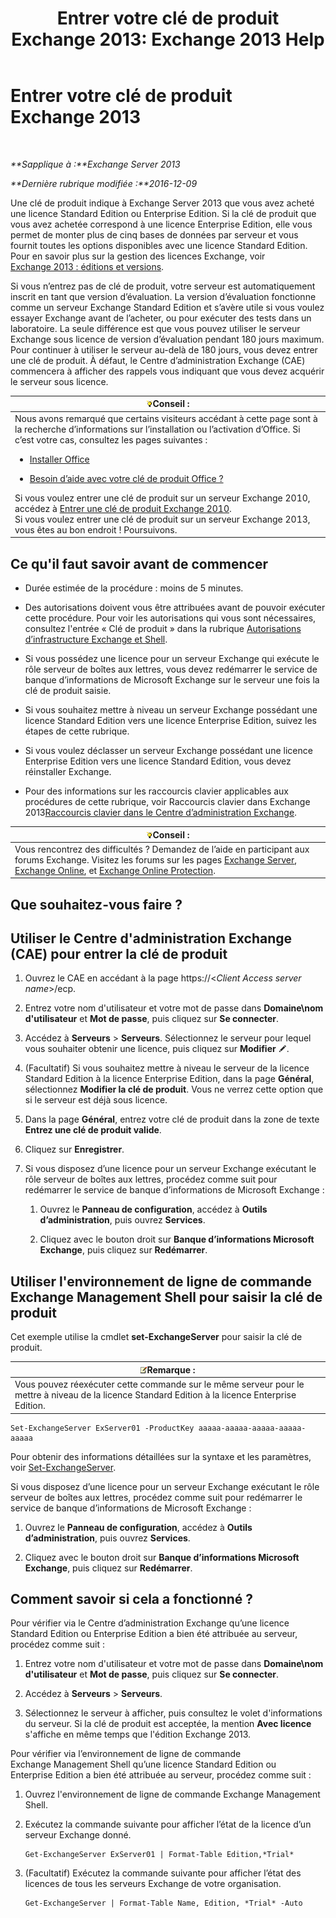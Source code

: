 ﻿---
title: 'Entrer votre clé de produit Exchange 2013: Exchange 2013 Help'
TOCTitle: Entrer votre clé de produit Exchange 2013
ms:assetid: ccb14685-4bdc-42a4-a985-35cd2a1a415c
ms:mtpsurl: https://technet.microsoft.com/fr-fr/library/Bb124582(v=EXCHG.150)
ms:contentKeyID: 51407240
ms.date: 04/24/2018
mtps_version: v=EXCHG.150
f1_keywords:
- Microsoft.Exchange.Management.SnapIn.Esm.Servers.EnterProductKeyWizardForm.EnterProductKeyWizardPage
ms.translationtype: HT
---

# Entrer votre clé de produit Exchange 2013

 

_**Sapplique à :**Exchange Server 2013_

_**Dernière rubrique modifiée :**2016-12-09_

Une clé de produit indique à Exchange Server 2013 que vous avez acheté une licence Standard Edition ou Enterprise Edition. Si la clé de produit que vous avez achetée correspond à une licence Enterprise Edition, elle vous permet de monter plus de cinq bases de données par serveur et vous fournit toutes les options disponibles avec une licence Standard Edition. Pour en savoir plus sur la gestion des licences Exchange, voir [Exchange 2013 : éditions et versions](exchange-2013-editions-and-versions-exchange-2013-help.md).

Si vous n’entrez pas de clé de produit, votre serveur est automatiquement inscrit en tant que version d’évaluation. La version d’évaluation fonctionne comme un serveur Exchange Standard Edition et s’avère utile si vous voulez essayer Exchange avant de l’acheter, ou pour exécuter des tests dans un laboratoire. La seule différence est que vous pouvez utiliser le serveur Exchange sous licence de version d’évaluation pendant 180 jours maximum. Pour continuer à utiliser le serveur au-delà de 180 jours, vous devez entrer une clé de produit. À défaut, le Centre d’administration Exchange (CAE) commencera à afficher des rappels vous indiquant que vous devez acquérir le serveur sous licence.

<table>
<colgroup>
<col style="width: 100%" />
</colgroup>
<thead>
<tr class="header">
<th><img src="images/Bb125224.tip(EXCHG.150).gif" title="Conseil" alt="Conseil" />Conseil :</th>
</tr>
</thead>
<tbody>
<tr class="odd">
<td>Nous avons remarqué que certains visiteurs accédant à cette page sont à la recherche d’informations sur l’installation ou l’activation d’Office. Si c’est votre cas, consultez les pages suivantes :
<ul>
<li><p><a href="http://go.microsoft.com/fwlink/p/?linkid=403360">Installer Office</a></p></li>
<li><p><a href="http://go.microsoft.com/fwlink/p/?linkid=403361">Besoin d’aide avec votre clé de produit Office ?</a></p></li>
</ul>
Si vous voulez entrer une clé de produit sur un serveur Exchange 2010, accédez à <a href="http://go.microsoft.com/fwlink/p/?linkid=403370">Entrer une clé de produit Exchange 2010</a>.<br />
Si vous voulez entrer une clé de produit sur un serveur Exchange 2013, vous êtes au bon endroit ! Poursuivons.</td>
</tr>
</tbody>
</table>


## Ce qu'il faut savoir avant de commencer

  - Durée estimée de la procédure : moins de 5 minutes.

  - Des autorisations doivent vous être attribuées avant de pouvoir exécuter cette procédure. Pour voir les autorisations qui vous sont nécessaires, consultez l'entrée « Clé de produit » dans la rubrique [Autorisations d’infrastructure Exchange et Shell](exchange-and-shell-infrastructure-permissions-exchange-2013-help.md).

  - Si vous possédez une licence pour un serveur Exchange qui exécute le rôle serveur de boîtes aux lettres, vous devez redémarrer le service de banque d’informations de Microsoft Exchange sur le serveur une fois la clé de produit saisie.

  - Si vous souhaitez mettre à niveau un serveur Exchange possédant une licence Standard Edition vers une licence Enterprise Edition, suivez les étapes de cette rubrique.

  - Si vous voulez déclasser un serveur Exchange possédant une licence Enterprise Edition vers une licence Standard Edition, vous devez réinstaller Exchange.

  - Pour des informations sur les raccourcis clavier applicables aux procédures de cette rubrique, voir Raccourcis clavier dans Exchange 2013[Raccourcis clavier dans le Centre d’administration Exchange](keyboard-shortcuts-in-the-exchange-admin-center-exchange-online-protection-help.md).

<table>
<thead>
<tr class="header">
<th><img src="images/Bb125224.tip(EXCHG.150).gif" title="Conseil" alt="Conseil" />Conseil :</th>
</tr>
</thead>
<tbody>
<tr class="odd">
<td>Vous rencontrez des difficultés ? Demandez de l’aide en participant aux forums Exchange. Visitez les forums sur les pages <a href="https://go.microsoft.com/fwlink/p/?linkid=60612">Exchange Server</a>, <a href="https://go.microsoft.com/fwlink/p/?linkid=267542">Exchange Online</a>, et <a href="https://go.microsoft.com/fwlink/p/?linkid=285351">Exchange Online Protection</a>.</td>
</tr>
</tbody>
</table>


## Que souhaitez-vous faire ?

## Utiliser le Centre d'administration Exchange (CAE) pour entrer la clé de produit

1.  Ouvrez le CAE en accédant à la page https://\<*Client Access server name*\>/ecp.

2.  Entrez votre nom d'utilisateur et votre mot de passe dans **Domaine\\nom d'utilisateur** et **Mot de passe**, puis cliquez sur **Se connecter**.

3.  Accédez à **Serveurs** \> **Serveurs**. Sélectionnez le serveur pour lequel vous souhaiter obtenir une licence, puis cliquez sur **Modifier** ![Icône Modifier](images/Bb124582.6f53ccb2-1f13-4c02-bea0-30690e6ea71d(EXCHG.150).gif "Icône Modifier").

4.  (Facultatif) Si vous souhaitez mettre à niveau le serveur de la licence Standard Edition à la licence Enterprise Edition, dans la page **Général**, sélectionnez **Modifier la clé de produit**. Vous ne verrez cette option que si le serveur est déjà sous licence.

5.  Dans la page **Général**, entrez votre clé de produit dans la zone de texte **Entrez une clé de produit valide**.

6.  Cliquez sur **Enregistrer**.

7.  Si vous disposez d’une licence pour un serveur Exchange exécutant le rôle serveur de boîtes aux lettres, procédez comme suit pour redémarrer le service de banque d’informations de Microsoft Exchange :
    
    1.  Ouvrez le **Panneau de configuration**, accédez à **Outils d’administration**, puis ouvrez **Services**.
    
    2.  Cliquez avec le bouton droit sur **Banque d’informations Microsoft Exchange**, puis cliquez sur **Redémarrer**.

## Utiliser l'environnement de ligne de commande Exchange Management Shell pour saisir la clé de produit

Cet exemple utilise la cmdlet **set-ExchangeServer** pour saisir la clé de produit.

<table>
<thead>
<tr class="header">
<th><img src="images/JJ159664.note(EXCHG.150).gif" title="Remarque" alt="Remarque" />Remarque :</th>
</tr>
</thead>
<tbody>
<tr class="odd">
<td>Vous pouvez réexécuter cette commande sur le même serveur pour le mettre à niveau de la licence Standard Edition à la licence Enterprise Edition.</td>
</tr>
</tbody>
</table>


    Set-ExchangeServer ExServer01 -ProductKey aaaaa-aaaaa-aaaaa-aaaaa-aaaaa

Pour obtenir des informations détaillées sur la syntaxe et les paramètres, voir [Set-ExchangeServer](https://technet.microsoft.com/fr-fr/library/bb123716\(v=exchg.150\)).

Si vous disposez d’une licence pour un serveur Exchange exécutant le rôle serveur de boîtes aux lettres, procédez comme suit pour redémarrer le service de banque d’informations de Microsoft Exchange :

1.  Ouvrez le **Panneau de configuration**, accédez à **Outils d’administration**, puis ouvrez **Services**.

2.  Cliquez avec le bouton droit sur **Banque d’informations Microsoft Exchange**, puis cliquez sur **Redémarrer**.

## Comment savoir si cela a fonctionné ?

Pour vérifier via le Centre d’administration Exchange qu’une licence Standard Edition ou Enterprise Edition a bien été attribuée au serveur, procédez comme suit :

1.  Entrez votre nom d'utilisateur et votre mot de passe dans **Domaine\\nom d'utilisateur** et **Mot de passe**, puis cliquez sur **Se connecter**.

2.  Accédez à **Serveurs** \> **Serveurs**.

3.  Sélectionnez le serveur à afficher, puis consultez le volet d'informations du serveur. Si la clé de produit est acceptée, la mention **Avec licence** s'affiche en même temps que l'édition Exchange 2013.

Pour vérifier via l’environnement de ligne de commande Exchange Management Shell qu’une licence Standard Edition ou Enterprise Edition a bien été attribuée au serveur, procédez comme suit :

1.  Ouvrez l'environnement de ligne de commande Exchange Management Shell.

2.  Exécutez la commande suivante pour afficher l’état de la licence d’un serveur Exchange donné.
    
        Get-ExchangeServer ExServer01 | Format-Table Edition,*Trial*

3.  (Facultatif) Exécutez la commande suivante pour afficher l’état des licences de tous les serveurs Exchange de votre organisation.
    
        Get-ExchangeServer | Format-Table Name, Edition, *Trial* -Auto

